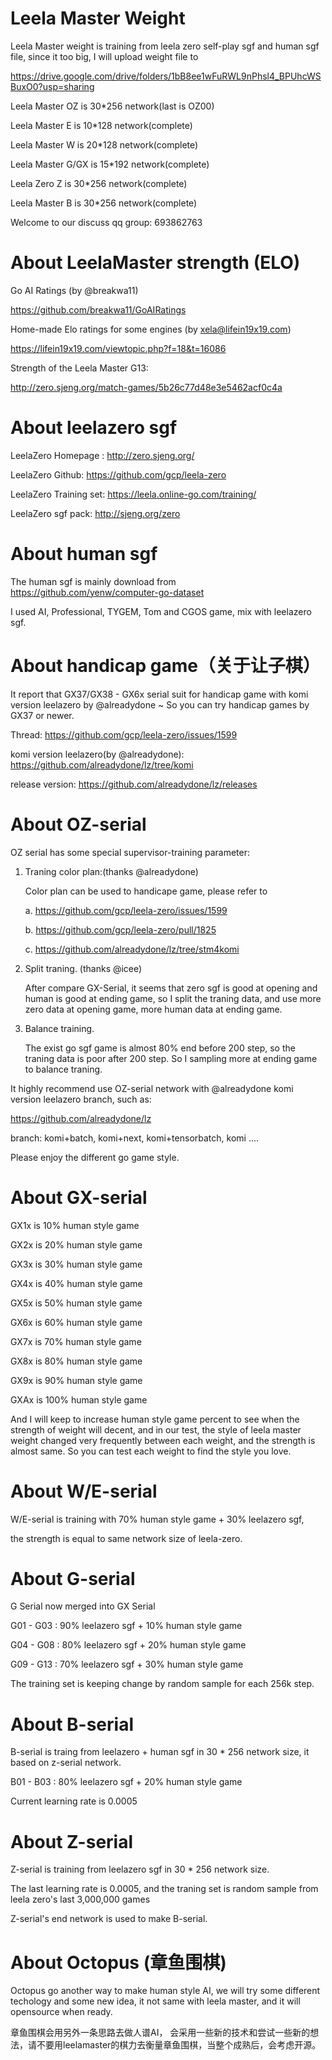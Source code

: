 # Leela Master Weight
Leela Master weight is training from leela zero self-play sgf and human sgf file, since it too big, I will upload weight file to 

https://drive.google.com/drive/folders/1bB8ee1wFuRWL9nPhsl4_BPUhcWSBuxO0?usp=sharing


Leela Master OZ is 30*256 network(last is OZ00)

Leela Master E is 10*128 network(complete)

Leela Master W is 20*128 network(complete)

Leela Master G/GX is 15*192 network(complete)

Leela Zero Z is 30*256 network(complete)

Leela Master B is 30*256 network(complete)

Welcome to our discuss qq group: 693862763

# About LeelaMaster strength (ELO)

Go AI Ratings (by @breakwa11)

https://github.com/breakwa11/GoAIRatings

Home-made Elo ratings for some engines (by xela@lifein19x19.com)

https://lifein19x19.com/viewtopic.php?f=18&t=16086

Strength of the Leela Master G13:

http://zero.sjeng.org/match-games/5b26c77d48e3e5462acf0c4a


# About leelazero sgf 
LeelaZero Homepage : http://zero.sjeng.org/

LeelaZero Github: https://github.com/gcp/leela-zero

LeelaZero Training set: https://leela.online-go.com/training/

LeelaZero sgf pack: http://sjeng.org/zero


# About human sgf 
The human sgf is mainly download from https://github.com/yenw/computer-go-dataset

I used AI, Professional, TYGEM, Tom and CGOS game, mix with leelazero sgf.


# About handicap game（关于让子棋）
It report that GX37/GX38 - GX6x serial suit for handicap game with komi version leelazero by @alreadydone ~ So you can try handicap games by GX37 or newer.

Thread: https://github.com/gcp/leela-zero/issues/1599 

komi version leelazero(by @alreadydone): https://github.com/alreadydone/lz/tree/komi

release version: https://github.com/alreadydone/lz/releases

# About OZ-serial
OZ serial has some special supervisor-training parameter:

1. Traning color plan:(thanks @alreadydone) 

   Color plan can be used to handicape game, please refer to 
   
   a. https://github.com/gcp/leela-zero/issues/1599 
   
   b. https://github.com/gcp/leela-zero/pull/1825
   
   c. https://github.com/alreadydone/lz/tree/stm4komi
   
2. Split traning. (thanks @icee)

   After compare GX-Serial, it seems that zero sgf is good at opening and human is good at ending game, so I split the traning data, and use more zero data at opening game, more human data at ending game.
   
3. Balance training.

   The exist go sgf game is almost 80% end before 200 step, so the traning data is poor after 200 step. So I sampling more at ending game to balance traning.
   
It highly recommend use OZ-serial network with @alreadydone komi version leelazero branch, such as:
   
   https://github.com/alreadydone/lz
   
   branch: komi+batch, komi+next, komi+tensorbatch, komi ....

Please enjoy the different go game style.
   

# About GX-serial

GX1x is 10% human style game

GX2x is 20% human style game

GX3x is 30% human style game

GX4x is 40% human style game 

GX5x is 50% human style game 

GX6x is 60% human style game 

GX7x is 70% human style game 

GX8x is 80% human style game 

GX9x is 90% human style game 

GXAx is 100% human style game 


And I will keep to increase human style game percent to see when the strength of weight will decent, and in our test, the style of leela master weight changed very frequently between each weight, and the strength is almost same. So you can test each weight to find the style you love.

# About W/E-serial
W/E-serial is training with 70% human style game + 30% leelazero sgf,

the strength is equal to same network size of leela-zero.


# About G-serial
G Serial now merged into GX Serial

G01 - G03 : 90% leelazero sgf + 10% human style game

G04 - G08 : 80% leelazero sgf + 20% human style game

G09 - G13 : 70% leelazero sgf + 30% human style game

The training set is keeping change by random sample for each 256k step.


# About B-serial
B-serial is traing from leelazero + human sgf in 30 * 256 network size, it based on z-serial network.

B01 - B03 : 80% leelazero sgf + 20% human style game

Current learning rate is 0.0005


# About Z-serial
Z-serial is training from leelazero sgf in 30 * 256 network size.

The last learning rate is 0.0005, and the traning set is random sample from leela zero's last 3,000,000 games

Z-serial's end network is used to make B-serial.



# About Octopus (章鱼围棋)
Octopus go another way to make human style AI, we will try some different techology and some new idea, it not same with leela master, and it will opensource when ready.

章鱼围棋会用另外一条思路去做人谱AI， 会采用一些新的技术和尝试一些新的想法，请不要用leelamaster的棋力去衡量章鱼围棋，当整个成熟后，会考虑开源。
